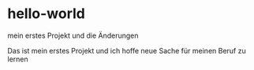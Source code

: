 # hello-world
mein erstes Projekt und die Änderungen

Das ist mein erstes Projekt und ich hoffe neue Sache für meinen Beruf zu lernen

